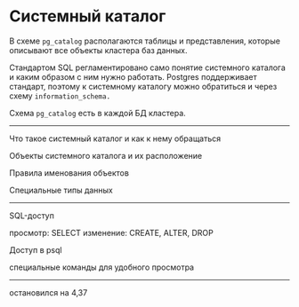 # Системный каталог

В схеме `pg_catalog` располагаются таблицы и представления, которые описывают все объекты кластера баз данных.

Стандартом SQL регламентировано само понятие системного каталога и каким образом с ним нужно работать.
Postgres поддерживает стандарт, поэтому к системному каталогу можно обратиться и через схему `information_schema.`

Схема `pg_catalog` есть в каждой БД кластера.


---

Что такое системный каталог и как к нему обращаться

Объекты системного каталога и их расположение

Правила именования объектов

Специальные типы данных

---


SQL-доступ

просмотр: SELECT
изменение: CREATE, ALTER, DROP

Доступ в psql

специальные команды для удобного просмотра

---

остановился на 4,37
